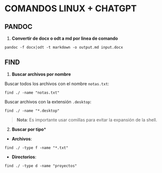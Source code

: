 # COMANDOS LINUX + CHATGPT

## PANDOC

1. **Convertir de docx o odt a md por linea de comando**

```shell
pandoc -f docx|odt -t markdown -o output.md input.docx
```

## FIND

1. **Buscar archivos por nombre**

Buscar todos los archivos con el nombre `notas.txt`:

```
find ./ -name "notas.txt"
```

Buscar archivos con la extensión `.desktop`:

```
find ./ -name "*.desktop"
```

> **Nota**: Es importante usar comillas para evitar la expansión de la shell.

2. **Buscar por tipo***
- **Archivos**:

```
find ./ -type f -name "*.txt"
```

- **Directorios**:

```
find ./ -type d -name "proyectos"
```
